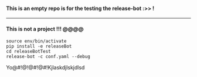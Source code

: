 #### This is an empty repo is for the testing the release-bot :>> !
-----
#### This is not a project !!! @@@@

```shell
source env/bin/activate
pip install -e releaseBot
cd releaseBotTest
release-bot -c conf.yaml --debug
```

Yo@#!@!@#!@#!Kjlaskdjlskjdlsd
